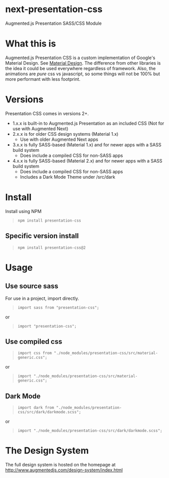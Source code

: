 # next-presentation-css
Augmented.js Presentation SASS/CSS Module

# What this is
Augmented.js Presentation CSS is a custom implementation of Google's Material Design. See [Material Design](https://material.io). The difference from other libraries is the idea it could be used everywhere regardless of framework.  Also, the animations are *pure* css vs javascript, so some things will not be 100% but more performant with less footprint.

# Versions
Presentation CSS comes in versions 2+.  
* 1.x.x is built-in to Augmented.js Presentation as an included CSS (Not for use with Augmented Next)
* 2.x.x is for older CSS design systems (Material 1.x)
  - Use with older Augmented Next apps
* 3.x.x is fully SASS-based (Material 1.x) and for newer apps with a SASS build system
  - Does include a compiled CSS for non-SASS apps
* 4.x.x is fully SASS-based (Material 2.x) and for newer apps with a SASS build system  
  - Does include a compiled CSS for non-SASS apps
  - Includes a Dark Mode Theme under /src/dark

# Install
Install using NPM
> `npm install presentation-css`

## Specific version install
> `npm install presentation-css@2`

# Usage

## Use source sass
For use in a project, import directly.

> `import sass from "presentation-css";`

or

> `import "presentation-css";`

## Use compiled css

> `import css from "./node_modules/presentation-css/src/material-generic.css";`

or

> `import "./node_modules/presentation-css/src/material-generic.css";`

## Dark Mode

> `import dark from "./node_modules/presentation-css/src/dark/darkmode.scss";`

or

> `import "./node_modules/presentation-css/src/dark/darkmode.scss";`

# The Design System
The full design system is hosted on the homepage at http://www.augmentedjs.com/design-system/index.html
